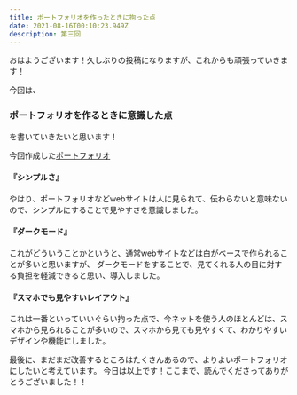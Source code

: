 ```yaml
---
title: ポートフォリオを作ったときに拘った点
date: 2021-08-16T00:10:23.949Z
description: 第三回
---
```

おはようございます！久しぶりの投稿になりますが、これからも頑張っていきます！

今回は、
### ポートフォリオを作るときに意識した点
を書いていきたいと思います！

今回作成した[ポートフォリオ](https://kinjyo.me)

#### 『シンプルさ』
やはり、ポートフォリオなどwebサイトは人に見られて、伝わらないと意味ないので、シンプルにすることで見やすさを意識しました。

#### 『ダークモード』
これがどういうことかというと、通常webサイトなどは白がベースで作られることが多いと思いますが、
ダークモードをすることで、見てくれる人の目に対する負担を軽減できると思い、導入しました。

#### 『スマホでも見やすいレイアウト』
これは一番といっていいぐらい拘った点で、今ネットを使う人のほとんどは、スマホから見られることが多いので、スマホから見ても見やすくて、わかりやすいデザインや機能にしました。

最後に、まだまだ改善するところはたくさんあるので、よりよいポートフォリオにしたいと考えています。
今日は以上です！ここまで、読んでくださってありがとうございました！！



